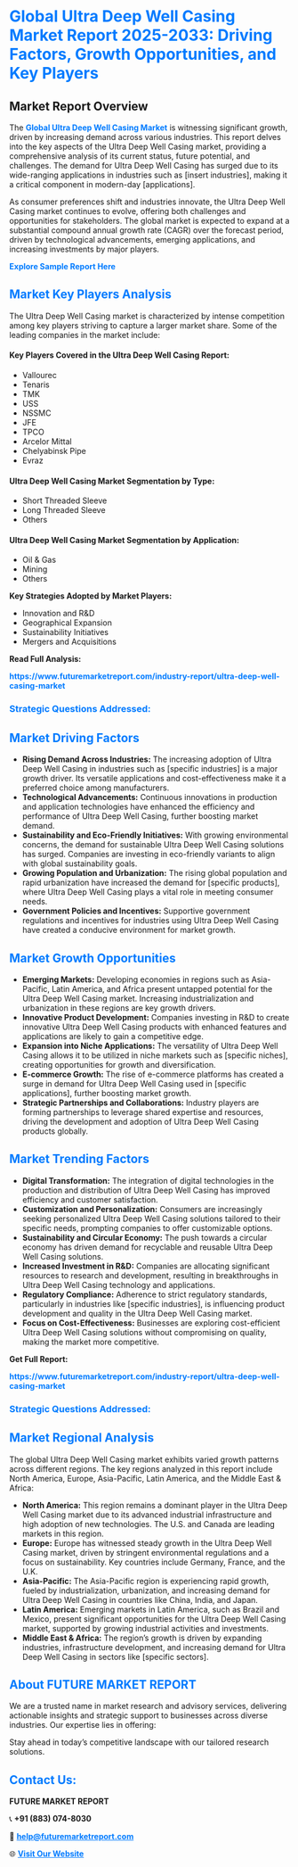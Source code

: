 <h1 style="color: #007BFF;">Global Ultra Deep Well Casing Market Report 2025-2033: Driving Factors, Growth Opportunities, and Key Players</h1>

<section id="overview">
<h2>Market Report Overview</h2>
<p>The <a href="https://www.futuremarketreport.com/industry-report/ultra-deep-well-casing-market" style="color: #007BFF; text-decoration: none;"><strong>Global Ultra Deep Well Casing Market</strong></a> is witnessing significant growth, driven by increasing demand across various industries. This report delves into the key aspects of the Ultra Deep Well Casing market, providing a comprehensive analysis of its current status, future potential, and challenges. The demand for Ultra Deep Well Casing has surged due to its wide-ranging applications in industries such as [insert industries], making it a critical component in modern-day [applications].</p>
<p>As consumer preferences shift and industries innovate, the Ultra Deep Well Casing market continues to evolve, offering both challenges and opportunities for stakeholders. The global market is expected to expand at a substantial compound annual growth rate (CAGR) over the forecast period, driven by technological advancements, emerging applications, and increasing investments by major players.</p>
</section>

<section id="overview">
<p><a href="https://www.futuremarketreport.com/request-sample/reportId=54889" style="color: #007BFF; text-decoration: none;"><strong>Explore Sample Report Here</strong></a></p>
</section>

<section id="key-players">
<h2 style="color: #007BFF;">Market Key Players Analysis</h2>
<p>The Ultra Deep Well Casing market is characterized by intense competition among key players striving to capture a larger market share. Some of the leading companies in the market include:</p>
<h4>Key Players Covered in the Ultra Deep Well Casing Report:</h4>
<ul><li>Vallourec</li><li>Tenaris</li><li>TMK</li><li>USS</li><li>NSSMC</li><li>JFE</li><li>TPCO</li><li>Arcelor Mittal</li><li>Chelyabinsk Pipe</li><li>Evraz</li></ul>
<h4>Ultra Deep Well Casing Market Segmentation by Type:</h4>
<ul><li>Short Threaded Sleeve</li><li>Long Threaded Sleeve</li><li>Others</li></ul>

<h4>Ultra Deep Well Casing Market Segmentation by Application:</h4>
<ul><li>Oil &amp; Gas</li><li>Mining</li><li>Others</li></ul>
<p><strong>Key Strategies Adopted by Market Players:</strong></p>
<ul>
<li>Innovation and R&D</li>
<li>Geographical Expansion</li>
<li>Sustainability Initiatives</li>
<li>Mergers and Acquisitions</li>
</ul>
</section>

<section>
<p><strong>Read Full Analysis: </strong></p><a href="https://www.futuremarketreport.com/industry-report/ultra-deep-well-casing-market" style="color: #007BFF; text-decoration: none;"><strong>https://www.futuremarketreport.com/industry-report/ultra-deep-well-casing-market</strong></a>
<h3 style="color: #007BFF;">Strategic Questions Addressed:</h3>
</section>

<section id="driving-factors">
<h2 style="color: #007BFF;">Market Driving Factors</h2>
<ul>
<li><strong>Rising Demand Across Industries:</strong> The increasing adoption of Ultra Deep Well Casing in industries such as [specific industries] is a major growth driver. Its versatile applications and cost-effectiveness make it a preferred choice among manufacturers.</li>
<li><strong>Technological Advancements:</strong> Continuous innovations in production and application technologies have enhanced the efficiency and performance of Ultra Deep Well Casing, further boosting market demand.</li>
<li><strong>Sustainability and Eco-Friendly Initiatives:</strong> With growing environmental concerns, the demand for sustainable Ultra Deep Well Casing solutions has surged. Companies are investing in eco-friendly variants to align with global sustainability goals.</li>
<li><strong>Growing Population and Urbanization:</strong> The rising global population and rapid urbanization have increased the demand for [specific products], where Ultra Deep Well Casing plays a vital role in meeting consumer needs.</li>
<li><strong>Government Policies and Incentives:</strong> Supportive government regulations and incentives for industries using Ultra Deep Well Casing have created a conducive environment for market growth.</li>
</ul>
</section>

<section id="growth-opportunities">
<h2 style="color: #007BFF;">Market Growth Opportunities</h2>
<ul>
<li><strong>Emerging Markets:</strong> Developing economies in regions such as Asia-Pacific, Latin America, and Africa present untapped potential for the Ultra Deep Well Casing market. Increasing industrialization and urbanization in these regions are key growth drivers.</li>
<li><strong>Innovative Product Development:</strong> Companies investing in R&D to create innovative Ultra Deep Well Casing products with enhanced features and applications are likely to gain a competitive edge.</li>
<li><strong>Expansion into Niche Applications:</strong> The versatility of Ultra Deep Well Casing allows it to be utilized in niche markets such as [specific niches], creating opportunities for growth and diversification.</li>
<li><strong>E-commerce Growth:</strong> The rise of e-commerce platforms has created a surge in demand for Ultra Deep Well Casing used in [specific applications], further boosting market growth.</li>
<li><strong>Strategic Partnerships and Collaborations:</strong> Industry players are forming partnerships to leverage shared expertise and resources, driving the development and adoption of Ultra Deep Well Casing products globally.</li>
</ul>
</section>

<section id="trending-factors">
<h2 style="color: #007BFF;">Market Trending Factors</h2>
<ul>
<li><strong>Digital Transformation:</strong> The integration of digital technologies in the production and distribution of Ultra Deep Well Casing has improved efficiency and customer satisfaction.</li>
<li><strong>Customization and Personalization:</strong> Consumers are increasingly seeking personalized Ultra Deep Well Casing solutions tailored to their specific needs, prompting companies to offer customizable options.</li>
<li><strong>Sustainability and Circular Economy:</strong> The push towards a circular economy has driven demand for recyclable and reusable Ultra Deep Well Casing solutions.</li>
<li><strong>Increased Investment in R&D:</strong> Companies are allocating significant resources to research and development, resulting in breakthroughs in Ultra Deep Well Casing technology and applications.</li>
<li><strong>Regulatory Compliance:</strong> Adherence to strict regulatory standards, particularly in industries like [specific industries], is influencing product development and quality in the Ultra Deep Well Casing market.</li>
<li><strong>Focus on Cost-Effectiveness:</strong> Businesses are exploring cost-efficient Ultra Deep Well Casing solutions without compromising on quality, making the market more competitive.</li>
</ul>
</section>

<section>
<p><strong>Get Full Report: </strong></p><a href="https://www.futuremarketreport.com/industry-report/ultra-deep-well-casing-market" style="color: #007BFF; text-decoration: none;"><strong>https://www.futuremarketreport.com/industry-report/ultra-deep-well-casing-market</strong></a>
<h3 style="color: #007BFF;">Strategic Questions Addressed:</h3>
</section>


<section id="regional-analysis">
<h2 style="color: #007BFF;">Market Regional Analysis</h2>
<p>The global Ultra Deep Well Casing market exhibits varied growth patterns across different regions. The key regions analyzed in this report include North America, Europe, Asia-Pacific, Latin America, and the Middle East & Africa:</p>
<ul>
<li><strong>North America:</strong> This region remains a dominant player in the Ultra Deep Well Casing market due to its advanced industrial infrastructure and high adoption of new technologies. The U.S. and Canada are leading markets in this region.</li>
<li><strong>Europe:</strong> Europe has witnessed steady growth in the Ultra Deep Well Casing market, driven by stringent environmental regulations and a focus on sustainability. Key countries include Germany, France, and the U.K.</li>
<li><strong>Asia-Pacific:</strong> The Asia-Pacific region is experiencing rapid growth, fueled by industrialization, urbanization, and increasing demand for Ultra Deep Well Casing in countries like China, India, and Japan.</li>
<li><strong>Latin America:</strong> Emerging markets in Latin America, such as Brazil and Mexico, present significant opportunities for the Ultra Deep Well Casing market, supported by growing industrial activities and investments.</li>
<li><strong>Middle East & Africa:</strong> The region’s growth is driven by expanding industries, infrastructure development, and increasing demand for Ultra Deep Well Casing in sectors like [specific sectors].</li>
</ul>
</section>

<footer>
<h2 style="color: #007BFF;">About FUTURE MARKET REPORT</h2>
<p>We are a trusted name in market research and advisory services, delivering actionable insights and strategic support to businesses across diverse industries. Our expertise lies in offering:</p>

<p>Stay ahead in today’s competitive landscape with our tailored research solutions.</p>

<h2 style="color: #007BFF;">Contact Us:</h2>
<p><strong>FUTURE MARKET REPORT</strong></p>
<p>📞 <strong>+91 (883) 074-8030</strong></p>
<p>📧 <strong><a href="mailto:help@futuremarketreport.com" style="color: #007BFF;">help@futuremarketreport.com</a></strong></p>
<p>🌐 <strong><a href="https://www.futuremarketreport.com/" style="color: #007BFF;">Visit Our Website</a></strong></p>
</footer>